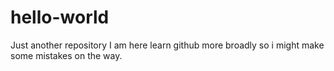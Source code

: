# hello-world
Just another repository
I am here learn github more broadly so i might make some mistakes on the way.
